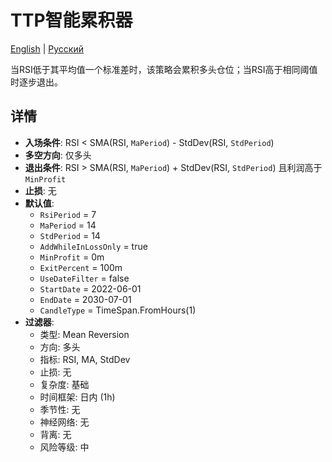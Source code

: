 # TTP智能累积器
[English](README.md) | [Русский](README_ru.md)

当RSI低于其平均值一个标准差时，该策略会累积多头仓位；当RSI高于相同阈值时逐步退出。

## 详情

- **入场条件**: RSI < SMA(RSI, `MaPeriod`) - StdDev(RSI, `StdPeriod`)
- **多空方向**: 仅多头
- **退出条件**: RSI > SMA(RSI, `MaPeriod`) + StdDev(RSI, `StdPeriod`) 且利润高于 `MinProfit`
- **止损**: 无
- **默认值**:
  - `RsiPeriod` = 7
  - `MaPeriod` = 14
  - `StdPeriod` = 14
  - `AddWhileInLossOnly` = true
  - `MinProfit` = 0m
  - `ExitPercent` = 100m
  - `UseDateFilter` = false
  - `StartDate` = 2022-06-01
  - `EndDate` = 2030-07-01
  - `CandleType` = TimeSpan.FromHours(1)
- **过滤器**:
  - 类型: Mean Reversion
  - 方向: 多头
  - 指标: RSI, MA, StdDev
  - 止损: 无
  - 复杂度: 基础
  - 时间框架: 日内 (1h)
  - 季节性: 无
  - 神经网络: 无
  - 背离: 无
  - 风险等级: 中
